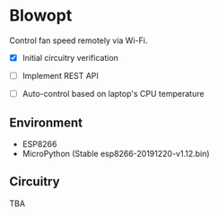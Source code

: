 Blowopt
=======

Control fan speed remotely via Wi-Fi.

 - [x] Initial circuitry verification
 - [ ] Implement REST API
 - [ ] Auto-control based on laptop's CPU temperature


Environment
-----------

 - ESP8266
 - MicroPython (Stable esp8266-20191220-v1.12.bin)


Circuitry
---------

TBA

